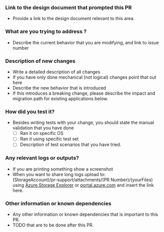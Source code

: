 ### Link to the design document that prompted this PR
- Provide a link to the design document relevant to this area. 

### What are you trying to address ?
-  Describe the current behavior that you are modifying, and link to issue number

### Description of new changes
- Write a detailed description of all changes
- If you have only done mechanical (not logical) changes point that out here
- Describe the new behavior that is introduced
- If this introduces a breaking change, please describe the impact and migration path for existing applications below.

### How did you test it?
- Besides writing tests with your change, you should state the manual validation that you have done
  * [ ] Ran it on specific OS
  * [ ] Ran it using specific test set
  * [ ] Description of test scenarios that you have tried.

### Any relevant logs or outputs?

- If you are printing something show a screenshot 
- When you want to share long logs upload to:
<br>(StorageAccount)/pr-support/attachments/(PR Number)/(yourFiles) using [Azure Storage Explorer](https://azure.microsoft.com/en-us/features/storage-explorer/) or [portal.azure.com](portal.azure.com) and insert the link here.


### Other information or known dependencies
- Any other information or known dependencies that is important to this PR.
- TODO that are to be done after this PR.